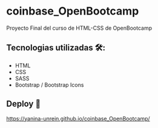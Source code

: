 # coinbase_OpenBootcamp

Proyecto Final del curso de HTML-CSS de OpenBootcamp

## Tecnologias utilizadas 🛠️:

- HTML
- CSS
- SASS
- Bootstrap / Bootstrap Icons

## Deploy 🚀

https://yanina-unrein.github.io/coinbase_OpenBootcamp/
